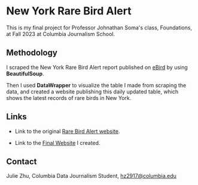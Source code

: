 # New York Rare Bird Alert
This is my final project for Professor Johnathan Soma's class, Foundations, at Fall 2023 at Columbia Journalism School.

## Methodology
I scraped the New York Rare Bird Alert report published on [eBird](https://ebird.org/alert/summary?sid=SN35466) by using **BeautifulSoup**.

Then I used **DataWrapper** to visualize the table I made from scraping the data, and created a website publishing this daily updated table, which shows the latest records of rare birds in New York.

## Links
* Link to the original [Rare Bird Alert website](https://ebird.org/alert/summary?sid=SN35466).

* Link to the [Final Website](https://juliezhn.github.io/NYC_RareBirds/) I created.

## Contact
Julie Zhu, Columbia Data Journalism Student, [hz2917@columbia.edu](mailto:hz2917@columbia.edu)
